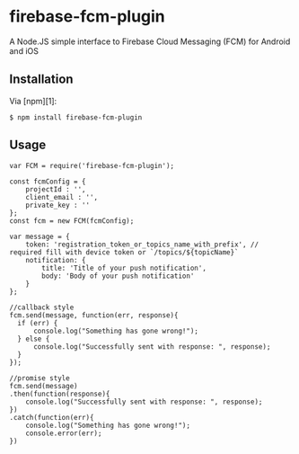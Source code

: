 firebase-fcm-plugin
========
A Node.JS simple interface to Firebase Cloud Messaging (FCM) for Android and iOS

## Installation

Via [npm][1]:

    $ npm install firebase-fcm-plugin

## Usage

    var FCM = require('firebase-fcm-plugin');

    const fcmConfig = {
        projectId : '',
        client_email : '',
        private_key : ''
    };
    const fcm = new FCM(fcmConfig);

    var message = {
        token: 'registration_token_or_topics_name_with_prefix', // required fill with device token or `/topics/${topicName}`
        notification: {
            title: 'Title of your push notification',
            body: 'Body of your push notification'
        }
    };
    
    //callback style
    fcm.send(message, function(err, response){
      if (err) {
          console.log("Something has gone wrong!");
      } else {
          console.log("Successfully sent with response: ", response);
      }
    });

    //promise style
    fcm.send(message)
    .then(function(response){
        console.log("Successfully sent with response: ", response);
    })
    .catch(function(err){
        console.log("Something has gone wrong!");
        console.error(err);
    })
